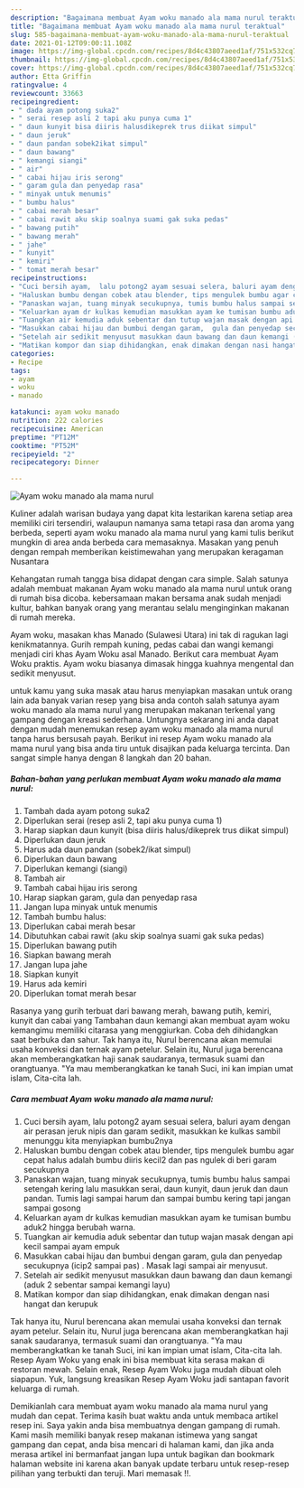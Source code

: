 ```yaml
---
description: "Bagaimana membuat Ayam woku manado ala mama nurul teraktual"
title: "Bagaimana membuat Ayam woku manado ala mama nurul teraktual"
slug: 585-bagaimana-membuat-ayam-woku-manado-ala-mama-nurul-teraktual
date: 2021-01-12T09:00:11.108Z
image: https://img-global.cpcdn.com/recipes/8d4c43807aeed1af/751x532cq70/ayam-woku-manado-ala-mama-nurul-foto-resep-utama.jpg
thumbnail: https://img-global.cpcdn.com/recipes/8d4c43807aeed1af/751x532cq70/ayam-woku-manado-ala-mama-nurul-foto-resep-utama.jpg
cover: https://img-global.cpcdn.com/recipes/8d4c43807aeed1af/751x532cq70/ayam-woku-manado-ala-mama-nurul-foto-resep-utama.jpg
author: Etta Griffin
ratingvalue: 4
reviewcount: 33663
recipeingredient:
- " dada ayam potong suka2"
- " serai resep asli 2 tapi aku punya cuma 1"
- " daun kunyit bisa diiris halusdikeprek trus diikat simpul"
- " daun jeruk"
- " daun pandan sobek2ikat simpul"
- " daun bawang"
- " kemangi siangi"
- " air"
- " cabai hijau iris serong"
- " garam gula dan penyedap rasa"
- " minyak untuk menumis"
- " bumbu halus"
- " cabai merah besar"
- " cabai rawit aku skip soalnya suami gak suka pedas"
- " bawang putih"
- " bawang merah"
- " jahe"
- " kunyit"
- " kemiri"
- " tomat merah besar"
recipeinstructions:
- "Cuci bersih ayam,  lalu potong2 ayam sesuai selera, baluri ayam dengan air perasan jeruk nipis dan garam sedikit, masukkan ke kulkas sambil menunggu kita menyiapkan bumbu2nya"
- "Haluskan bumbu dengan cobek atau blender, tips mengulek bumbu agar cepat halus adalah bumbu diiris kecil2 dan pas ngulek di beri garam secukupnya"
- "Panaskan wajan, tuang minyak secukupnya, tumis bumbu halus sampai setengah kering lalu masukkan serai, daun kunyit, daun jeruk dan daun pandan. Tumis lagi sampai harum dan sampai bumbu kering tapi jangan sampai gosong"
- "Keluarkan ayam dr kulkas kemudian masukkan ayam ke tumisan bumbu aduk2 hingga berubah warna."
- "Tuangkan air kemudia aduk sebentar dan tutup wajan masak dengan api kecil sampai ayam empuk"
- "Masukkan cabai hijau dan bumbui dengan garam,  gula dan penyedap secukupnya (icip2 sampai pas) . Masak lagi sampai air menyusut."
- "Setelah air sedikit menyusut masukkan daun bawang dan daun kemangi (aduk 2 sebentar sampai kemangi layu)"
- "Matikan kompor dan siap dihidangkan, enak dimakan dengan nasi hangat dan kerupuk"
categories:
- Recipe
tags:
- ayam
- woku
- manado

katakunci: ayam woku manado 
nutrition: 222 calories
recipecuisine: American
preptime: "PT12M"
cooktime: "PT52M"
recipeyield: "2"
recipecategory: Dinner

---
```



![Ayam woku manado ala mama nurul](https://img-global.cpcdn.com/recipes/8d4c43807aeed1af/751x532cq70/ayam-woku-manado-ala-mama-nurul-foto-resep-utama.jpg)

Kuliner adalah warisan budaya yang dapat kita lestarikan karena setiap area memiliki ciri tersendiri, walaupun namanya sama tetapi rasa dan aroma yang berbeda, seperti ayam woku manado ala mama nurul yang kami tulis berikut mungkin di area anda berbeda cara memasaknya. Masakan yang penuh dengan rempah memberikan keistimewahan yang merupakan keragaman Nusantara

Kehangatan rumah tangga bisa didapat dengan cara simple. Salah satunya adalah membuat makanan Ayam woku manado ala mama nurul untuk orang di rumah bisa dicoba. kebersamaan makan bersama anak sudah menjadi kultur, bahkan banyak orang yang merantau selalu menginginkan makanan di rumah mereka.

Ayam woku, masakan khas Manado (Sulawesi Utara) ini tak di ragukan lagi kenikmatannya. Gurih rempah kuning, pedas cabai dan wangi kemangi menjadi ciri khas Ayam Woku asal Manado. Berikut cara membuat Ayam Woku praktis. Ayam woku biasanya dimasak hingga kuahnya mengental dan sedikit menyusut.

untuk kamu yang suka masak atau harus menyiapkan masakan untuk orang lain ada banyak varian resep yang bisa anda contoh salah satunya ayam woku manado ala mama nurul yang merupakan makanan terkenal yang gampang dengan kreasi sederhana. Untungnya sekarang ini anda dapat dengan mudah menemukan resep ayam woku manado ala mama nurul tanpa harus bersusah payah.
Berikut ini resep Ayam woku manado ala mama nurul yang bisa anda tiru untuk disajikan pada keluarga tercinta. Dan sangat simple hanya dengan 8 langkah dan 20 bahan.


<!--inarticleads1-->

##### Bahan-bahan yang perlukan membuat Ayam woku manado ala mama nurul:

1. Tambah  dada ayam potong suka2
1. Diperlukan  serai (resep asli 2, tapi aku punya cuma 1)
1. Harap siapkan  daun kunyit (bisa diiris halus/dikeprek trus diikat simpul)
1. Diperlukan  daun jeruk
1. Harus ada  daun pandan (sobek2/ikat simpul)
1. Diperlukan  daun bawang
1. Diperlukan  kemangi (siangi)
1. Tambah  air
1. Tambah  cabai hijau iris serong
1. Harap siapkan  garam, gula dan penyedap rasa
1. Jangan lupa  minyak untuk menumis
1. Tambah  bumbu halus:
1. Diperlukan  cabai merah besar
1. Dibutuhkan  cabai rawit (aku skip soalnya suami gak suka pedas)
1. Diperlukan  bawang putih
1. Siapkan  bawang merah
1. Jangan lupa  jahe
1. Siapkan  kunyit
1. Harus ada  kemiri
1. Diperlukan  tomat merah besar


Rasanya yang gurih terbuat dari bawang merah, bawang putih, kemiri, kunyit dan cabai yang Tambahan daun kemangi akan membuat ayam woku kemangimu memiliki citarasa yang menggiurkan. Coba deh dihidangkan saat berbuka dan sahur. Tak hanya itu, Nurul berencana akan memulai usaha konveksi dan ternak ayam petelur. Selain itu, Nurul juga berencana akan memberangkatkan haji sanak saudaranya, termasuk suami dan orangtuanya. &#34;Ya mau memberangkatkan ke tanah Suci, ini kan impian umat islam, Cita-cita lah. 

<!--inarticleads2-->

##### Cara membuat  Ayam woku manado ala mama nurul:

1. Cuci bersih ayam,  lalu potong2 ayam sesuai selera, baluri ayam dengan air perasan jeruk nipis dan garam sedikit, masukkan ke kulkas sambil menunggu kita menyiapkan bumbu2nya
1. Haluskan bumbu dengan cobek atau blender, tips mengulek bumbu agar cepat halus adalah bumbu diiris kecil2 dan pas ngulek di beri garam secukupnya
1. Panaskan wajan, tuang minyak secukupnya, tumis bumbu halus sampai setengah kering lalu masukkan serai, daun kunyit, daun jeruk dan daun pandan. Tumis lagi sampai harum dan sampai bumbu kering tapi jangan sampai gosong
1. Keluarkan ayam dr kulkas kemudian masukkan ayam ke tumisan bumbu aduk2 hingga berubah warna.
1. Tuangkan air kemudia aduk sebentar dan tutup wajan masak dengan api kecil sampai ayam empuk
1. Masukkan cabai hijau dan bumbui dengan garam,  gula dan penyedap secukupnya (icip2 sampai pas) . Masak lagi sampai air menyusut.
1. Setelah air sedikit menyusut masukkan daun bawang dan daun kemangi (aduk 2 sebentar sampai kemangi layu)
1. Matikan kompor dan siap dihidangkan, enak dimakan dengan nasi hangat dan kerupuk


Tak hanya itu, Nurul berencana akan memulai usaha konveksi dan ternak ayam petelur. Selain itu, Nurul juga berencana akan memberangkatkan haji sanak saudaranya, termasuk suami dan orangtuanya. &#34;Ya mau memberangkatkan ke tanah Suci, ini kan impian umat islam, Cita-cita lah. Resep Ayam Woku yang enak ini bisa membuat kita serasa makan di restoran mewah. Selain enak, Resep Ayam Woku juga mudah dibuat oleh siapapun. Yuk, langsung kreasikan Resep Ayam Woku jadi santapan favorit keluarga di rumah. 

Demikianlah cara membuat ayam woku manado ala mama nurul yang mudah dan cepat. Terima kasih buat waktu anda untuk membaca artikel resep ini. Saya yakin anda bisa membuatnya dengan gampang di rumah. Kami masih memiliki banyak resep makanan istimewa yang sangat gampang dan cepat, anda bisa mencari di halaman kami, dan jika anda merasa artikel ini bermanfaat jangan lupa untuk bagikan dan bookmark halaman website ini karena akan banyak update terbaru untuk resep-resep pilihan yang terbukti dan teruji. Mari memasak !!. 
